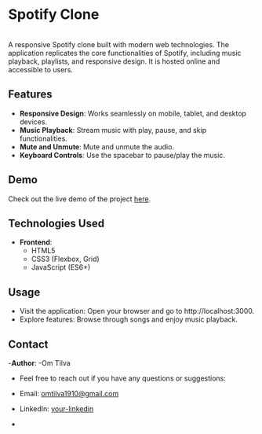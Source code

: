 # Spotify Clone
<br>
A responsive Spotify clone built with modern web technologies. The application replicates the core functionalities of Spotify, including music playback, playlists, and responsive design. It is hosted online and accessible to users.
<br>

## Features

- **Responsive Design**: Works seamlessly on mobile, tablet, and desktop devices.
- **Music Playback**: Stream music with play, pause, and skip functionalities.
- **Mute and Unmute**: Mute and unmute the audio.
- **Keyboard Controls**: Use the spacebar to pause/play the music.

## Demo

Check out the live demo of the project [here](https://melodix.freewebhostmost.com/).

## Technologies Used

- **Frontend**:
  - HTML5
  - CSS3 (Flexbox, Grid)
  - JavaScript (ES6+)
  
## Usage

- Visit the application: Open your browser and go to http://localhost:3000.
- Explore features: Browse through songs and enjoy music playback.

## Contact

-**Author**:
  -Om Tilva
  
- Feel free to reach out if you have any questions or suggestions:

- Email: omtilva1910@gmail.com
- LinkedIn: [your-linkedin](https://www.linkedin.com/in/om-tilva1910)
- 
